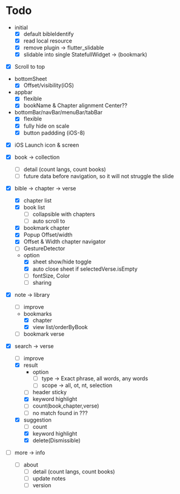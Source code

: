 # Todo

  - initial
    - [x] default bibleIdentify
    - [x] read local resource
    - [x] remove plugin -> flutter_slidable
    - [x] slidable into single StatefullWidget -> (bookmark)

  - [x] Scroll to top

  - bottomSheet
     - [x] Offset/visibility(iOS)

  - appbar
    - [x] flexible
    - [x] bookName & Chapter alignment Center??

  - bottomBar/navBar/menuBar/tabBar
    - [x] flexible
    - [x] fully hide on scale
    - [x] button paddding (iOS-8)

  - [x] iOS Launch icon & screen

  - [x] book -> collection
    - [ ] detail (count langs, count books)
    - [ ] future data before navigation, so it will not struggle the slide

  - [x] bible -> chapter -> verse
    - [x] chapter list
    - [x] book list
      - [ ] collapsible with chapters
      - [ ] auto scroll to
    - [x] bookmark chapter
    - [x] Popup Offset/width
    - [x] Offset & Width chapter navigator
    - [ ] GestureDetector
    - option
      - [x] sheet show/hide toggle
      - [x] auto close sheet if selectedVerse.isEmpty
      - [ ] fontSize, Color
      - [ ] sharing

  - [x] note -> library
    - [ ] improve
    - bookmarks
      - [x] chapter
      - [x] view list/orderByBook
    - [ ] bookmark verse

  - [x] search -> verse
    - [ ] improve
    - [x] result
      - option
        - [ ] type -> Exact phrase, all words, any words
        - [ ] scope -> all, ot, nt, selection
      - [ ] header sticky
      - [x] keyword highlight
      - [ ] count(book,chapter,verse)
      - [ ] no match found in ???
    - [x] suggestion
      - [ ] count
      - [x] keyword highlight
      - [x] delete(Dismissible)

  - [ ] more -> info
    - [ ] about
      - [ ] detail (count langs, count books)
      - [ ] update notes
      - [ ] version